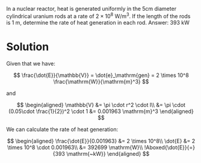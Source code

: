 In a nuclear reactor, heat is generated uniformly in the $5 \mathrm{cm}$ diameter cylindrical uranium rods at a rate of $2 \times 10^{8} \mathrm{~W} / \mathrm{m}^{3}$. If the length of the rods is $1 \mathrm{~m}$, determine the rate of heat generation in each rod. Answer: $393 \mathrm{~kW}$

# Solution

Given that we have:

$$
\frac{\dot{E}}{\mathbb{V}} = \dot{e}_\mathrm{gen} = 2 \times 10^8 \frac{\mathrm{W}}{\mathrm{m}^3}
$$

and 

$$
\begin{aligned}
\mathbb{V} &= \pi \cdot r^2 \cdot l\\
&= \pi \cdot (0.05\cdot \frac{1}{2})^2 \cdot 1
&= 0.001963 \mathrm{m}^3
\end{aligned}
$$

We can calculate the rate of heat generation:

$$
\begin{aligned}
\frac{\dot{E}}{0.001963} &= 2 \times 10^8\\
\dot{E} &= 2 \times 10^8 \cdot 0.001963\\
&= 392699 \mathrm{W}\\
!Aboxed{\dot{E}}{=}{393 \mathrm{~kW}}
\end{aligned}
$$
